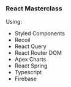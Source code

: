 ### React Masterclass

Using:

- Styled Components
- Recoil
- React Query
- React Router DOM
- Apex Charts
- React Spring
- Typescript
- Firebase
